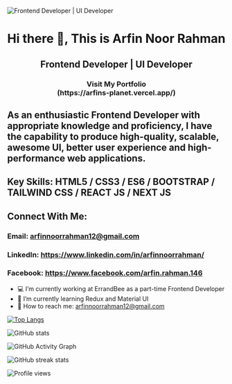 ![Frontend Developer | UI Developer](https://cdn.sanity.io/images/ymxgha9c/production/73364b61fe0d1e1c66e8da7fdd75c940be8a1ebd-1918x1071.png?w=3840&q=75&fit=clip&auto=format)

<h1 align="center">Hi there 👋, This is Arfin Noor Rahman</h1>
<h2 align="center">Frontend Developer | UI Developer</h2>

<h3 align="center">
Visit My Portfolio<br />
 (https://arfins-planet.vercel.app/)
</h3>

## As an enthusiastic Frontend Developer with appropriate knowledge and proficiency, I have the capability to produce high-quality, scalable, awesome UI, better user experience and high-performance web applications.

## Key Skills: HTML5 / CSS3 / ES6 / BOOTSTRAP / TAILWIND CSS / REACT JS / NEXT JS

## Connect With Me:
### Email: arfinnoorrahman12@gmail.com
### LinkedIn: https://www.linkedin.com/in/arfinnoorrahman/
### Facebook: https://www.facebook.com/arfin.rahman.146

- :computer: I’m currently working at ErrandBee as a part-time Frontend Developer
- :crystal_ball: I’m currently learning Redux and Material UI
- :email: How to reach me: arfinnoorrahman12@gmail.com 
 

[![Top Langs](https://github-readme-stats.vercel.app/api/top-langs/?username=arfin-web)](https://github.com/anuraghazra/github-readme-stats)

![GitHub stats](https://github-readme-stats.vercel.app/api?username=arfin-web&show_icons=true)  

![GitHub Activity Graph](https://activity-graph.herokuapp.com/graph?username=arfin-web)  

![GitHub streak stats](https://github-readme-streak-stats.herokuapp.com/?user=arfin-web)  

![Profile views](https://gpvc.arturio.dev/arfin-web)  
